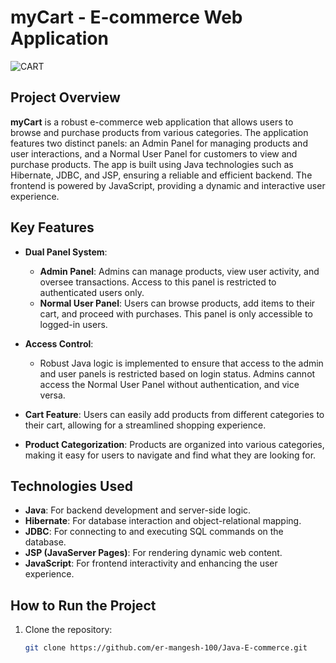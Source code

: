 # myCart - E-commerce Web Application

![CART](https://github.com/user-attachments/assets/403d9dac-300a-4377-8192-df6ddb566d7a)

## Project Overview
**myCart** is a robust e-commerce web application that allows users to browse and purchase products from various categories. The application features two distinct panels: an Admin Panel for managing products and user interactions, and a Normal User Panel for customers to view and purchase products. The app is built using Java technologies such as Hibernate, JDBC, and JSP, ensuring a reliable and efficient backend. The frontend is powered by JavaScript, providing a dynamic and interactive user experience.

## Key Features
- **Dual Panel System**: 
  - **Admin Panel**: Admins can manage products, view user activity, and oversee transactions. Access to this panel is restricted to authenticated users only.
  - **Normal User Panel**: Users can browse products, add items to their cart, and proceed with purchases. This panel is only accessible to logged-in users.
  
- **Access Control**: 
  - Robust Java logic is implemented to ensure that access to the admin and user panels is restricted based on login status. Admins cannot access the Normal User Panel without authentication, and vice versa.

- **Cart Feature**: Users can easily add products from different categories to their cart, allowing for a streamlined shopping experience.

- **Product Categorization**: Products are organized into various categories, making it easy for users to navigate and find what they are looking for.

## Technologies Used
- **Java**: For backend development and server-side logic.
- **Hibernate**: For database interaction and object-relational mapping.
- **JDBC**: For connecting to and executing SQL commands on the database.
- **JSP (JavaServer Pages)**: For rendering dynamic web content.
- **JavaScript**: For frontend interactivity and enhancing the user experience.

## How to Run the Project
1. Clone the repository:
   ```bash
   git clone https://github.com/er-mangesh-100/Java-E-commerce.git
